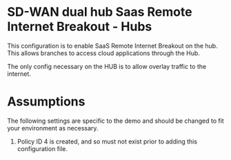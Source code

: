 # SD-WAN dual hub Saas Remote Internet Breakout - Hubs

This configuration is to enable SaaS Remote Internet Breakout on the hub. This allows branches to access cloud applications through the Hub.

The only config necessary on the HUB is to allow overlay traffic to the internet.

# Assumptions

The following settings are specific to the demo and should be changed to fit your environment as necessary.

1) Policy ID 4 is created, and so must not exist prior to adding this configuration file.
